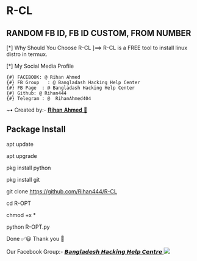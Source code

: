 # R-CL
## RANDOM FB ID, FB ID CUSTOM, FROM NUMBER

[*] Why Should You Choose R-CL
]==> R-CL is a FREE tool to install linux distro in termux. 

[*] My Social Media Profile

    {#} FACEBOOK: @ Rihan Ahmed
    {#} FB Group   : @ Bangladash Hacking Help Center
    {#} FB Page  : @ Bangladash Hacking Help Center
    {#} Github: @ Rihan444
    {#} Telegram : @  RihanAhmed404



<!DOCTYPE html>
<html>
</head>
<body>
<P>      ~• Created by:- <a href="https://m.me/white.hat.hacker.Rihan" target="_blank"> 𝐑𝐢𝐡𝐚𝐧 𝐀𝐡𝐦𝐞𝐝 🔰 </a>
</body>
</html>

## Package Install 

apt update

apt upgrade

pkg install python

pkg install git

git clone https://github.com/Rihan444/R-CL

cd R-OPT

chmod +x *

python R-OPT.py

Done ✅😃 Thank you 💓

<!DOCTYPE html>
<html>
</head>
<body>
<P> Our Facebook Group:- <a href="https://facebook.com/groups/3749151271810746/" target="_blank"> 𝘽𝙖𝙣𝙜𝙡𝙖𝙙𝙚𝙨𝙝 𝙃𝙖𝙘𝙠𝙞𝙣𝙜 𝙃𝙚𝙡𝙥 𝘾𝙚𝙣𝙩𝙧𝙚 </a>
</body>
</html>



<!DOCTYPE html>
<html>
<head>
<body>
   <img src="https://64.media.tumblr.com/2f9078aae8e13dbe2bf1992ef67d98ff/7653f28cae22ed4d-09/s540x810/3535be5e0321582cc9aa43437803d14f5729ce6a.png" />
</body>
</html>
